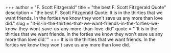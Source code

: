 +++
author = "F. Scott Fitzgerald"
title = "the best F. Scott Fitzgerald Quote"
description = "the best F. Scott Fitzgerald Quote: It is in the thirties that we want friends. In the forties we know they won't save us any more than love did."
slug = "it-is-in-the-thirties-that-we-want-friends-in-the-forties-we-know-they-wont-save-us-any-more-than-love-did"
quote = '''It is in the thirties that we want friends. In the forties we know they won't save us any more than love did.'''
+++
It is in the thirties that we want friends. In the forties we know they won't save us any more than love did.
